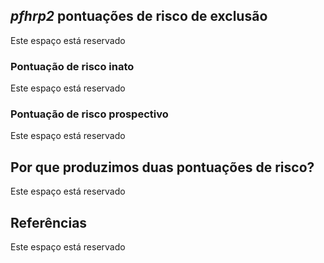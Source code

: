 ## *pfhrp2* pontuações de risco de exclusão

Este espaço está reservado

### Pontuação de risco inato

Este espaço está reservado

### Pontuação de risco prospectivo

Este espaço está reservado

## Por que produzimos duas pontuações de risco?

Este espaço está reservado

## Referências

Este espaço está reservado